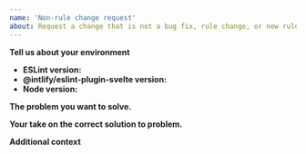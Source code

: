 ```yaml
---
name: 'Non-rule change request'
about: Request a change that is not a bug fix, rule change, or new rule
---
```


<!--
  Before proposing changes, please make sure it hasn't been posted already.
  You can see all open propositions here:
  https://github.com/intlify/eslint-plugin-svelte/issues?q=is%3Aissue+is%3Aopen+label%3A%22Type%3A+Feature%22
-->

**Tell us about your environment**

- **ESLint version:**
- **@intlify/eslint-plugin-svelte version:**
- **Node version:**

**The problem you want to solve.**


**Your take on the correct solution to problem.**


**Additional context**
<!-- Add any other context or screenshots about the feature request here. -->
